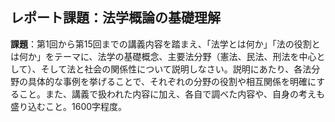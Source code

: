 ## レポート課題：法学概論の基礎理解

**課題**：第1回から第15回までの講義内容を踏まえ、「法学とは何か」「法の役割とは何か」をテーマに、法学の基礎概念、主要法分野（憲法、民法、刑法を中心として）、そして法と社会の関係性について説明しなさい。説明にあたり、各法分野の具体的な事例を挙げることで、それぞれの分野の役割や相互関係を明確にすること。また、講義で扱われた内容に加え、各自で調べた内容や、自身の考えも盛り込むこと。1600字程度。
